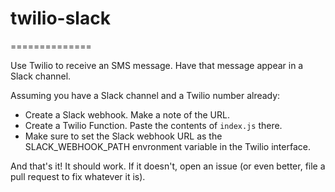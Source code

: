 # twilio-slack
==============

Use Twilio to receive an SMS message. Have that message appear in a Slack
channel.

Assuming you have a Slack channel and a Twilio number already:

* Create a Slack webhook. Make a note of the URL.
* Create a Twilio Function. Paste the contents of `index.js` there.
* Make sure to set the Slack webhook URL as the SLACK_WEBHOOK_PATH envronment
  variable in the Twilio interface.

And that's it! It should work. If it doesn't, open an issue (or even better,
file a pull request to fix whatever it is).
